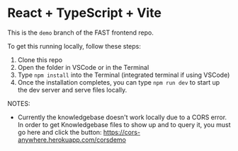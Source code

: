# React + TypeScript + Vite

This is the `demo` branch of the FAST frontend repo.

To get this running locally, follow these steps:

1. Clone this repo
2. Open the folder in VSCode or in the Terminal
3. Type `npm install` into the Terminal (integrated terminal if using VSCode)
4. Once the installation completes, you can type `npm run dev` to start up the dev server and serve files locally.

NOTES:

- Currently the knowledgebase doesn't work locally due to a CORS error. In order to get Knowledgebase files to show up and to query it, you must go here and click the button: https://cors-anywhere.herokuapp.com/corsdemo
